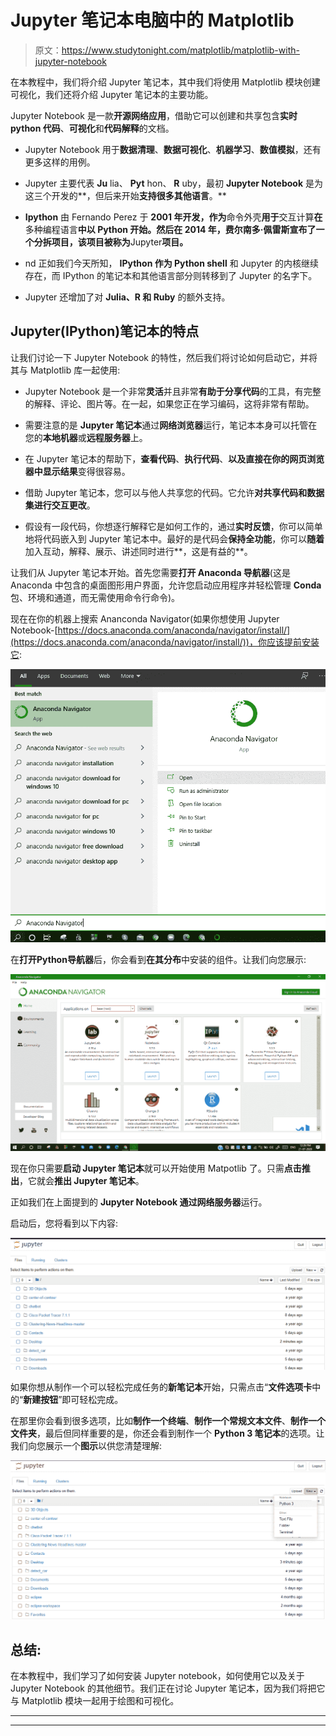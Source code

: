 # Jupyter 笔记本电脑中的 Matplotlib

> 原文：<https://www.studytonight.com/matplotlib/matplotlib-with-jupyter-notebook>

在本教程中，我们将介绍 Jupyter 笔记本，其中我们将使用 Matplotlib 模块创建可视化，我们还将介绍 Jupyter 笔记本的主要功能。

Jupyter Notebook 是一款**开源网络应用**，借助它可以创建和共享包含**实时 python 代码**、**可视化**和**代码解释**的文档。

*   Jupyter Notebook 用于**数据清理**、**数据可视化**、**机器学习**、**数值模拟**，还有更多这样的用例。

*   Jupyter 主要代表 **Ju** lia、 **Pyt** hon、 **R** uby，最初 **Jupyter Notebook** 是为这三个开发的**，但后来开始**支持很多其他语言**。**

*   **Ipython** 由 Fernando Perez 于 **2001 年开发，作为**命令外壳**用于**交互计算**在**多种编程语言**中以 **Python** 开始。然后在 2014 年，**费尔南多·佩雷斯**宣布了一个分拆项目，该项目被称为**Jupyter**项目。**

*   nd 正如我们今天所知， **IPython 作为 Python shell** 和 Jupyter 的内核继续存在，而 IPython 的笔记本和其他语言部分则转移到了 Jupyter 的名字下。

*   Jupyter 还增加了对 **Julia、R 和 Ruby** 的额外支持。

## Jupyter(IPython)笔记本的特点

让我们讨论一下 Jupyter Notebook 的特性，然后我们将讨论如何启动它，并将其与 Matplotlib 库一起使用:

*   Jupyter Notebook 是一个非常**灵活**并且非常**有助于分享代码**的工具，有完整的解释、评论、图片等。在一起，如果您正在学习编码，这将非常有帮助。

*   需要注意的是 **Jupyter 笔记本**通过**网络浏览器**运行，笔记本本身可以托管在您的**本地机器**或**远程服务器**上。

*   在 Jupyter 笔记本的帮助下，**查看代码**、**执行代码**、**以及直接在你的网页浏览器中显示结果**变得很容易。

*   借助 Jupyter 笔记本，您可以与他人共享您的代码。它允许**对共享代码和数据集进行交互更改**。

*   假设有一段代码，你想逐行解释它是如何工作的，通过**实时反馈**，你可以简单地将代码嵌入到 Jupyter 笔记本中。最好的是代码会**保持全功能**，你可以**随着**加入互动，解释、展示、讲述同时进行**，这是有益的**。

让我们从 Jupyter 笔记本开始。首先您需要**打开 Anaconda 导航器**(这是 Anaconda 中包含的桌面图形用户界面，允许您启动应用程序并轻松管理 **Conda** 包、环境和通道，而无需使用命令行命令)。

现在在你的机器上搜索 Ananconda Navigator(如果你想使用 Jupyter Notebook-[https://docs.anaconda.com/anaconda/navigator/install/](https://docs.anaconda.com/anaconda/navigator/install/))，你应该提前安装它:

![Matplotlib in Jupyter notebook](img/f0447efa9f72277d60de164fb95b1f3d.png)

在**打开Python导航器**后，你会看到**在其分布**中安装的组件。让我们向您展示:

![Matplotlib in Jupyter notebook](img/c57c74bc33a86bcf3dd22dbe46494457.png)

现在你只需要**启动 Jupyter 笔记本**就可以开始使用 Matpotlib 了。只需**点击推出**，它就会**推出 Jupyter 笔记本**。

正如我们在上面提到的 **Jupyter Notebook 通过网络服务器**运行。

启动后，您将看到以下内容:

![Matplotlib in Jupyter notebook](img/79437d2b727ad60be4a3a15c6b8c8b5d.png)

如果你想从制作一个可以轻松完成任务的**新笔记本**开始，只需点击“**文件选项卡**中的“**新建按钮**”即可轻松完成。

在那里你会看到很多选项，比如**制作一个终端**、**制作一个常规文本文件**、**制作一个文件夹**，最后但同样重要的是，你还会看到制作一个 **Python 3 笔记本**的选项。让我们向您展示一个**图示**以供您清楚理解:

![Matplotlib in Jupyter notebook](img/f564befc86c1a1ebda3a2f11d3ec5a28.png)

## 总结:

在本教程中，我们学习了如何安装 Jupyter notebook，如何使用它以及关于 Jupyter Notebook 的其他细节。我们正在讨论 Jupyter 笔记本，因为我们将把它与 Matplotlib 模块一起用于绘图和可视化。

* * *

* * *
